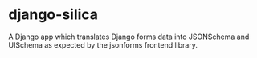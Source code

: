 # django-silica
A Django app which translates Django forms data into JSONSchema and UISchema as expected by the jsonforms frontend library.
